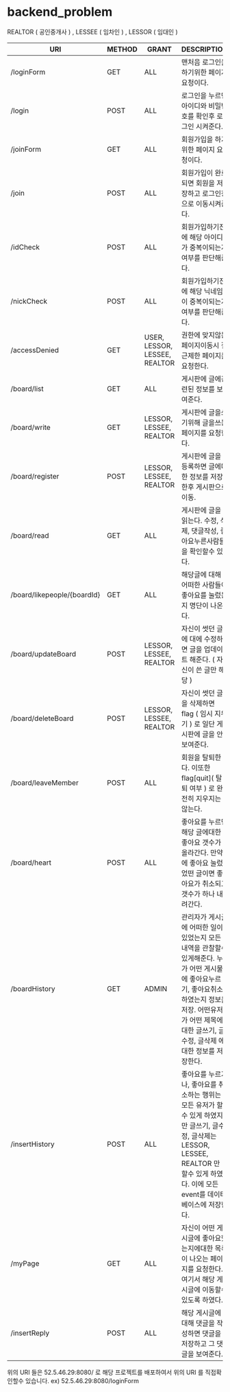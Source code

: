 # backend_problem

REALTOR ( 공인중개사 ) , LESSEE ( 임차인 ) , LESSOR ( 임대인 )

|              URI             |     METHOD     |              GRANT            |                                      DESCRIPTION                                 |
|------------------------------|----------------|-------------------------------|----------------------------------------------------------------------------------|
|  /loginForm                  |       GET      |               ALL             |  맨처음 로그인을 하기위한 페이지 요청이다.                                        | 
|  /login                      |      POST      |               ALL             |  로그인을 누르면 아이디와 비밀번호를 확인후 로그인 시켜준다.                       |
|  /joinForm                   |       GET      |               ALL             |  회원가입을 하기위한 페이지 요청이다.                                             |
|  /join                       |      POST      |               ALL             |  회원가입이 완료되면 회원을 저장하고 로그인창으로 이동시켜준다.                    |
|  /idCheck                    |      POST      |               ALL             |  회원가입하기전에 해당 아이디가 중복이되는지 여부를 판단해준다.                    |
|  /nickCheck                  |      POST      |               ALL             |  회원가입하기전에 해당 닉네임이 중복이되는지 여부를 판단해준다.                    |
|  /accessDenied               |       GET      | USER, LESSOR, LESSEE, REALTOR |  권한에 맞지않는 페이지이동시 접근제한 페이지를 요청한다.                          |
|  /board/list                 |       GET      |               ALL             |  게시판에 글에관련된 정보를 보여준다.                                             |  
|  /board/write                |       GET      | LESSOR, LESSEE, REALTOR       |  게시판에 글을쓰기위해 글을쓰는 페이지를 요청한다.                                |
|  /board/register             |      POST      | LESSOR, LESSEE, REALTOR       |  게시판에 글을 등록하면 글에대한 정보를 저장한후 게시판으로 이동.                  |
|  /board/read                 |       GET      |               ALL             |  게시판에 글을 읽는다. 수정, 삭제, 댓글작성, 좋아요누른사람들을 확인할수 있다.     |
|  /board/likepeople/{boardId} |       GET      |               ALL             |  해당글에 대해 어떠한 사람들이 좋아요를 눌렀는지 명단이 나온다.                    |
|  /board/updateBoard          |      POST      | LESSOR, LESSEE, REALTOR       |  자신이 썻던 글에 대에 수정하면 글을 업데이트 해준다. ( 자신이 쓴 글만 해당 )      |
|  /board/deleteBoard          |      POST      | LESSOR, LESSEE, REALTOR       |  자신이 썻던 글을 삭제하면 flag ( 임시 지우기 ) 로 일단 게시판에 글을 안보여준다.  |
|  /board/leaveMember          |      POST      |               ALL             |  회원을 탈퇴한다. 이또한 flag[quit]( 탈퇴 여부 ) 로 완전히 지우지는 않는다.
|  /board/heart                |      POST      |               ALL             |  좋아요를 누르면 해당 글에대한 좋아요 갯수가 올라간다. 만약에 좋아요 눌렀었떤 글이면 좋아요가 취소되고 갯수가 하나 내려간다. |
|  /boardHistory               |       GET      |              ADMIN            |  관리자가 게시글에 어떠한 일이 있었는지 모든 내역을 관찰할수 있게해준다. 누가 어떤 게시물에 좋아요누르기, 좋아요취소하였는지 정보를 저장. 어떤유저가 어떤 제목에대한 글쓰기, 글수정, 글삭제 에대한 정보를 저장한다. 
|  /insertHistory              |      POST      |               ALL             |  좋아요를 누르거나, 좋아요를 취소하는 행위는 모든 유저가 할수 있게 하였지만 글쓰기, 글수정, 글삭제는 LESSOR, LESSEE, REALTOR 만 할수 있게 하였다. 이에 모든 event를 데이터베이스에 저장한다. |
|  /myPage                     |       GET      |               ALL             |  자신이 어떤 게시글에 좋아요했는지에대한 목록이 나오는 페이지를 요청한다. 여기서 해당 게시글에 이동할수 있도록 하였다. |
|  /insertReply                |      POST      |               ALL             |  해당 게시글에 대해 댓글을 작성하면 댓글을 저장하고 그 댓글을 보여준다.            |

위의 URI 들은 52.5.46.29:8080/ 로 해당 프로젝트를 배포하여서 위의 URI 를 직접확인할수 있습니다. ex) 52.5.46.29:8080/loginForm




